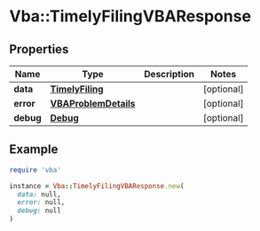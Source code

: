 # Vba::TimelyFilingVBAResponse

## Properties

| Name | Type | Description | Notes |
| ---- | ---- | ----------- | ----- |
| **data** | [**TimelyFiling**](TimelyFiling.md) |  | [optional] |
| **error** | [**VBAProblemDetails**](VBAProblemDetails.md) |  | [optional] |
| **debug** | [**Debug**](Debug.md) |  | [optional] |

## Example

```ruby
require 'vba'

instance = Vba::TimelyFilingVBAResponse.new(
  data: null,
  error: null,
  debug: null
)
```

